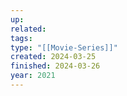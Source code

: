 ```yaml
---
up: 
related: 
tags: 
type: "[[Movie-Series]]"
created: 2024-03-25
finished: 2024-03-26
year: 2021
---
```

